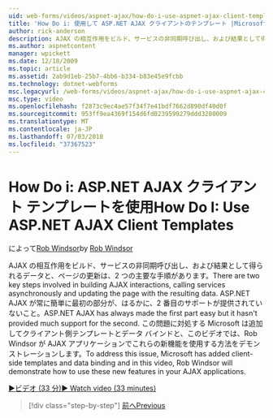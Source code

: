 ```yaml
---
uid: web-forms/videos/aspnet-ajax/how-do-i-use-aspnet-ajax-client-templates
title: 'How Do i: 使用して ASP.NET AJAX クライアントのテンプレート |Microsoft Docs'
author: rick-anderson
description: AJAX の相互作用をビルド、サービスの非同期呼び出し、および結果として得られるデータと、ページの更新は、2 つの主要な手順があります。 ASP.NET AJAX h.
ms.author: aspnetcontent
manager: wpickett
ms.date: 12/18/2009
ms.topic: article
ms.assetid: 2ab9d1eb-25b7-4bb6-b334-b83e45e9fcbb
ms.technology: dotnet-webforms
msc.legacyurl: /web-forms/videos/aspnet-ajax/how-do-i-use-aspnet-ajax-client-templates
msc.type: video
ms.openlocfilehash: f2873c9ec4ae57f34f7e41bdf7662d890df40d0f
ms.sourcegitcommit: 953ff9ea4369f154d6fd0239599279ddd3280009
ms.translationtype: MT
ms.contentlocale: ja-JP
ms.lasthandoff: 07/03/2018
ms.locfileid: "37367523"
---
```

<a name="how-do-i-use-aspnet-ajax-client-templates"></a><span data-ttu-id="7a76d-104">How Do i: ASP.NET AJAX クライアント テンプレートを使用</span><span class="sxs-lookup"><span data-stu-id="7a76d-104">How Do I: Use ASP.NET AJAX Client Templates</span></span>
====================
<span data-ttu-id="7a76d-105">によって[Rob Windsor](https://twitter.com/robwindsor)</span><span class="sxs-lookup"><span data-stu-id="7a76d-105">by [Rob Windsor](https://twitter.com/robwindsor)</span></span>

<span data-ttu-id="7a76d-106">AJAX の相互作用をビルド、サービスの非同期呼び出し、および結果として得られるデータと、ページの更新は、2 つの主要な手順があります。</span><span class="sxs-lookup"><span data-stu-id="7a76d-106">There are two key steps involved in building AJAX interactions, calling services asynchronously and updating the page with the resulting data.</span></span> <span data-ttu-id="7a76d-107">ASP.NET AJAX が常に簡単に最初の部分が、はるかに、2 番目のサポートが提供されていないこと。</span><span class="sxs-lookup"><span data-stu-id="7a76d-107">ASP.NET AJAX has always made the first part easy but it hasn't provided much support for the second.</span></span> <span data-ttu-id="7a76d-108">この問題に対処する Microsoft は追加してクライアント側テンプレートとデータ バインドと、このビデオでは、Rob Windsor が AJAX アプリケーションでこれらの新機能を使用する方法をデモンストレーションします。</span><span class="sxs-lookup"><span data-stu-id="7a76d-108">To address this issue, Microsoft has added client-side templates and data binding and in this video, Rob Windsor will demonstrate how to use these new features in your AJAX applications.</span></span>

[<span data-ttu-id="7a76d-109">&#9654;ビデオ (33 分)</span><span class="sxs-lookup"><span data-stu-id="7a76d-109">&#9654; Watch video (33 minutes)</span></span>](https://channel9.msdn.com/Blogs/ASP-NET-Site-Videos/how-do-i-use-aspnet-ajax-client-templates)

> [!div class="step-by-step"]
> [<span data-ttu-id="7a76d-110">前へ</span><span class="sxs-lookup"><span data-stu-id="7a76d-110">Previous</span></span>](how-do-i-customize-error-handling-for-the-aspnet-ajax-updatepanel.md)
